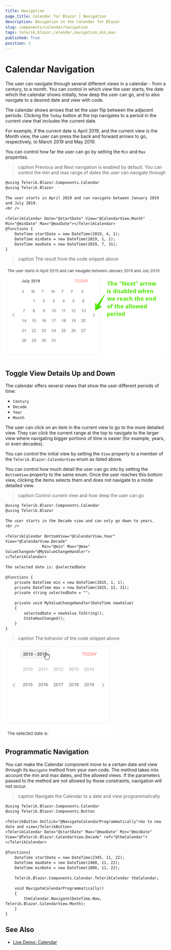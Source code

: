 ```yaml
---
title: Navigation
page_title: Calendar for Blazor | Navigation
description: Navigation in the Calendar for Blazor
slug: components/calendar/navigation
tags: telerik,blazor,calendar,navigation,min,max
published: True
position: 2
---
```


# Calendar Navigation

The user can navigate through several different views in a calendar - from a century, to a month. You can control in which view the user starts, the date which the calendar shows initially, how deep the user can go, and to also navigate to a desired date and view with code.

The calendar shows arrows that let the user flip between the adjacent periods. Clicking the `Today` button at the top navigates to a period in the current view that includes the current date.

For example, if the current date is April 2019, and the current view is the Month view, the user can press the back and forward arrows to go, respectively, to March 2019 and May 2019.

You can control how far the user can go by setting the `Min` and `Max` properties.

>caption Previous and Next navigation is enabled by default. You can control the min and max range of dates the user can navigate through

````CSHTML
@using Telerik.Blazor.Components.Calendar
@using Telerik.Blazor

The user starts in April 2019 and can navigate between January 2019 and July 2019.
<br />

<TelerikCalendar Date="@startDate" View="@CalendarView.Month" Min="@minDate" Max="@maxDate"></TelerikCalendar>
@functions {
	DateTime startDate = new DateTime(2019, 4, 1);
	DateTime minDate = new DateTime(2019, 1, 1);
	DateTime maxDate = new DateTime(2019, 7, 31);
}
````

>caption The result from the code snippet above

![](images/prev-next-navigation.png)

## Toggle View Details Up and Down

The calendar offers several views that show the user different periods of time:

* `Century`
* `Decade`
* `Year`
* `Month`

The user can click on an item in the current view to go to the more detailed view. They can click the current range at the top to navigate to the larger view where navigating bigger portions of time is easier (for example, years, or even decades).

You can control the initial view by setting the `View` property to a member of the `Telerik.Blazor.CalendarView` enum as listed above.

You can control how much detail the user can go into by setting the `BottomView` property to the same enum. Once the user reaches this bottom view, clicking the items selects them and does not navigate to a mode detailed view.

>caption Control current view and how deep the user can go

````CSHTML
@using Telerik.Blazor.Components.Calendar
@using Telerik.Blazor

The user starts in the Decade view and can only go down to years.
<br />

<TelerikCalendar BottomView="@CalendarView.Year" View="@CalendarView.Decade" 
                Min="@min" Max="@max" ValueChanged="@MyValueChangeHandler">
</TelerikCalendar>

The selected date is: @selectedDate

@functions {
	private DateTime min = new DateTime(2015, 1, 1);
	private DateTime max = new DateTime(2025, 12, 31);
	private string selectedDate = "";

	private void MyValueChangeHandler(DateTime newValue)
	{
		selectedDate = newValue.ToString();
		StateHasChanged();
	}
}
````

>caption The behavior of the code snippet above

![](images/up-down-navigation.gif)

## Programmatic Navigation

You can make the Calendar component move to a certain date and view through its `Navigate` method from your own code. The method takes into account the min and max dates, and the allowed views. If the parameters passed to the method are not allowed by those constraints, navigation will not occur.

>caption Navigate the Calendar to a date and view programmatically

````CSHTML
@using Telerik.Blazor.Components.Calendar
@using Telerik.Blazor.Components.Button

<TelerikButton OnClick="@NavigateCalendarProgrammatically">Go to new date and view</TelerikButton>
<TelerikCalendar Date="@startDate" Max="@maxDate" Min="@minDate" View="@Telerik.Blazor.CalendarView.Decade" ref="@theCalendar"></TelerikCalendar>

@functions{
	DateTime startDate = new DateTime(2345, 11, 22);
	DateTime maxDate = new DateTime(2400, 11, 22);
	DateTime minDate = new DateTime(1800, 11, 22);

	Telerik.Blazor.Components.Calendar.TelerikCalendar theCalendar;

	void NavigateCalendarProgrammatically()
	{
		theCalendar.Navigate(DateTime.Now, Telerik.Blazor.CalendarView.Month);
	}
}
````

## See Also

  * [Live Demo: Calendar](https://demos.telerik.com/blazor-ui/calendar/index)
  
